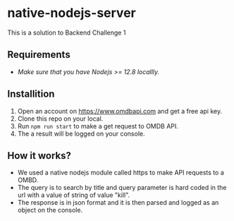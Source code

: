 # native-nodejs-server
This is a solution to Backend Challenge 1

## Requirements
- _Make sure that you have Nodejs >= 12.8 locallly._

## Installition
1. Open an account on https://www.omdbapi.com and get a free api key.
2. Clone this repo on your local.
3. Run `npm run start` to make a get request to OMDB API.
4. The a result will be logged on your console.


## How it works?
- We used a native nodejs module called https to make API requests to a OMBD.
- The query is to search by title and query parameter is hard coded in the url with a value of string of value "kill".
- The response is in json format and it is then parsed and logged as an object on the console.




